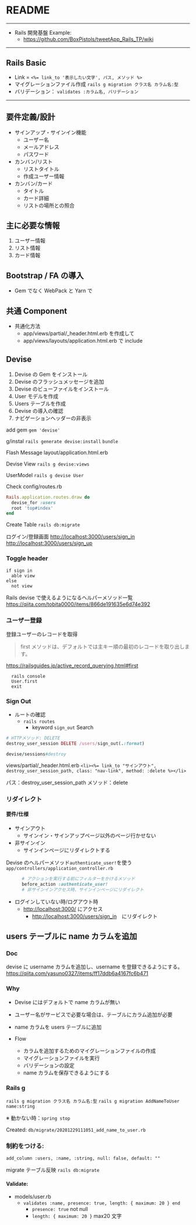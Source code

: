 # README

---

- Rails 開発基盤 Example:
  - <https://github.com/BoxPistols/tweetApp_Rails_TP/wiki>

---

## Rails Basic

- Link = `<%= link_to '表示したい文字', パス, メソッド %>`
- マイグレーションファイル作成 `rails g migration クラス名 カラム名:型`
- バリデーション： `validates :カラム名, バリデーション`

---

## 要件定義/設計

- サインアップ・サインイン機能
  - ユーザー名
  - メールアドレス
  - パスワード
- カンバン/リスト
  - リストタイトル
  - 作成ユーザー情報
- カンバン/カード
  - タイトル
  - カード詳細
  - リストの場所との照合

## 主に必要な情報

1.  ユーザー情報
2.  リスト情報
3.  カード情報

## Bootstrap / FA の導入

- Gem でなく WebPack と Yarn で

## 共通 Component

- 共通化方法
  - app/views/partial/\_header.html.erb を作成して
  - app/views/layouts/application.html.erb で include

## Devise

1.  Devise の Gem をインストール
2.  Devise のフラッシュメッセージを追加
3.  Devise のビューファイルをインストール
4.  User モデルを作成
5.  Users テーブルを作成
6.  Devise の導入の確認
7.  ナビゲーションヘッダーの非表示

add gem
`gem 'devise'`

g/instal
`rails generate devise:install`
`bundle`

Flash Message
layout/application.html.erb

Devise View
`rails g devise:views`

UserModel
`rails g devise User`

Check config/routes.rb

```ruby
Rails.application.routes.draw do
  devise_for :users
  root 'top#index'
end
```

Create Table
`rails db:migrate`

ログイン/登録画面
<http://localhost:3000/users/sign_in>
<http://localhost:3000/users/sign_up>

### Toggle header

    if sign in
      able view
    else
      not view

Rails devise で使えるようになるヘルパーメソッド一覧
<https://qiita.com/tobita0000/items/866de191635e6d74e392>

### ユーザー登録

登録ユーザーのレコードを取得

> first メソッドは、デフォルトでは主キー順の最初のレコードを取り出します。

<https://railsguides.jp/active_record_querying.html#first>

      rails console
      User.first
      exit

### Sign Out

- ルートの確認
  - `rails routes`
    - keyword `sign_out` Search

```ruby
# HTTPメソッド: DELETE
destroy_user_session DELETE /users/sign_out(.:format)

devise/sessions#destroy
```

views/partial/\_header.html.erb
`<li><%= link_to "サインアウト", destroy_user_session_path, class: "nav-link", method: :delete %></li>`

パス：destroy_user_session_path
メソッド：delete

### リダイレクト

#### 要件/仕様

- サインアウト
  - サインイン・サインアップページ以外のページ行かせない
- 非サインイン
  - サインインページにリダイレクトする

Devise のヘルパーメソッド`authenticate_user!`を使う
`app/controllers/application_controller.rb`

```ruby
      # アクションを実行する前にフィルターをかけるメソッド
      before_action :authenticate_user!
      # 非サインインアクセス時、サインインページにリダイレクト
```

- ログインしていない時/ログアウト時
  - <http://localhost:3000/> にアクセス
    - <http://localhost:3000/users/sign_in>　にリダイレクト

## users テーブルに name カラムを追加

### Doc

devise に username カラムを追加し、username を登録できるようにする。
<https://qiita.com/yasuno0327/items/ff17ddb6a4167fc6b471>

### Why

- Devise にはデフォルトで name カラムが無い
- ユーザー名がサービスで必要な場合は、テーブルにカラム追加が必要
- name カラムを users テーブルに追加

- Flow
  - カラムを追加するためのマイグレーションファイルの作成
  - マイグレーションファイルを実行
  - バリデーションの設定
  - name カラムを保存できるようにする

### Rails g

`rails g migration クラス名 カラム名:型`
`rails g migration AddNameToUser name:string`

※ 動かない時：`spring stop`

Created:
`db/migrate/20201229111051_add_name_to_user.rb`

### 制約をつける:

`add_column :users, :name, :string, null: false, default: ""`

migrate テーブル反映
`rails db:migrate`

#### Validate:

- models/user.rb
  - `validates :name, presence: true, length: { maximum: 20 } end`
    - `presence: true` not null
    - `length: { maximum: 20 }` max20 文字

